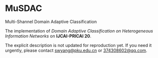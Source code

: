 # MuSDAC
Multi-Shannel Domain Adaptive Classification

The implementation of *Domain Adaptive Classification on Heterogeneous Information Networks* on **IJCAI-PRICAI 20**.

The explicit description is not updated for reproduction yet. If you need it urgently, please contact <swyang@pku.edu.cn> or <374308602@qq.com>. 
